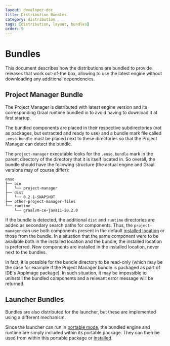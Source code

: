 ```yaml
---
layout: developer-doc
title: Distribution Bundles
category: distribution
tags: [distribution, layout, bundles]
order: 9
---
```


# Bundles

This document describes how the distributions are bundled to provide releases
that work out-of-the box, allowing to use the latest engine without downloading
any additional dependencies.

<!-- MarkdownTOC levels="2,3" autolink="true" -->

<!-- /MarkdownTOC -->

## Project Manager Bundle

The Project Manager is distributed with latest engine version and its
corresponding Graal runtime bundled in to avoid having to download it at first
startup.

The bundled components are placed in their respective subdirectories (not as
packages, but extracted and ready to use) and a bundle mark file called
`.enso.bundle` must be placed next to these directories so that the Project
Manager can detect the bundle.

The `project-manager` executable looks for the `.enso.bundle` mark in the parent
directory of the directory that it is itself located in. So overall, the bundle
should have the following structure (the actual engine and Graal versions may of
course differ):

```
enso
├── bin
│   └── project-manager
├── dist
│   └── 0.2.1-SNAPSHOT
├── other-project-manager-files
└── runtime
    └── graalvm-ce-java11-20.2.0
```

If the bundle is detected, the additional `dist` and `runtime` directories are
added as secondary search paths for components. Thus, the `project-manager` can
use both components present in the default
[installed location](distribution.md#installed-enso-distribution-layout) or
those from the bundle. In a situation that the same component were to be
available both in the installed location and the bundle, the installed location
is preferred. New components are installed in the installed location, never next
to the bundles.

In fact, it is possible for the bundle directory to be read-only (which may be
the case for example if the Project Manager bundle is packaged as part of IDE's
AppImage package). In such situation, it may be impossible to uninstall the
bundled components and a relevant error message will be returned.

## Launcher Bundles

Bundles are also distributed for the launcher, but these are implemented using a
different mechanism.

Since the launcher can run in
[portable mode](distribution.md#portable-enso-distribution-layout), the bundled
engine and runtime are simply included within its portable package. They can
then be used from within this portable package or
[installed](distribution.md#installing-from-a-portable-distribution).
